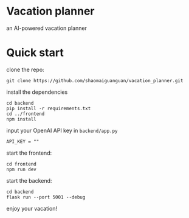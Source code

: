 # Vacation planner

an AI-powered vacation planner

# Quick start

clone the repo:

```
git clone https://github.com/shaomaiguanguan/vacation_planner.git
```

install the dependencies

```
cd backend
pip install -r requirements.txt
cd ../frontend
npm install
```

input your OpenAI API key in `backend/app.py`

```
API_KEY = ""
```

start the frontend:

```
cd frontend
npm run dev
```

start the backend:

```
cd backend
flask run --port 5001 --debug
```

enjoy your vacation!
